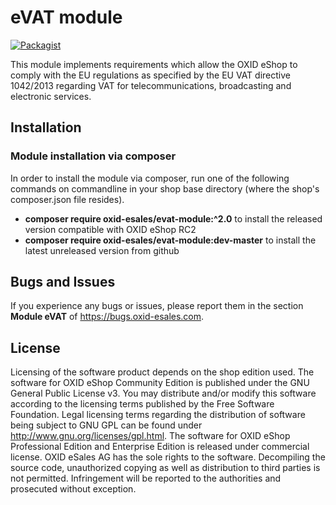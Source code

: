 eVAT module
===========

[![Packagist](https://img.shields.io/packagist/v/oxid-esales/evat-module.svg?maxAge=3600)](https://packagist.org/packages/oxid-esales/evat-module)

This module implements requirements which allow the OXID eShop to comply with the 
EU regulations as specified by the EU VAT directive 1042/2013 regarding VAT for 
telecommunications, broadcasting and electronic services.

## Installation

### Module installation via composer

In order to install the module via composer, run one of the following commands 
on commandline in your shop base directory (where the shop's composer.json file resides).

* **composer require oxid-esales/evat-module:^2.0** to install the released version compatible with OXID eShop RC2
* **composer require oxid-esales/evat-module:dev-master** to install the latest unreleased version from github

## Bugs and Issues

If you experience any bugs or issues, please report them in the section **Module eVAT** of https://bugs.oxid-esales.com.

## License

Licensing of the software product depends on the shop edition used.
The software for OXID eShop Community Edition is published under the GNU General Public License v3.
You may distribute and/or modify this software according to the licensing terms published by the Free
Software Foundation. Legal licensing terms regarding the distribution of software being subject to GNU
GPL can be found under http://www.gnu.org/licenses/gpl.html.
The software for OXID eShop Professional Edition and Enterprise Edition is released under commercial
license. OXID eSales AG has the sole rights to the software. Decompiling the source code, unauthorized
copying as well as distribution to third parties is not permitted. Infringement will be reported to the
authorities and prosecuted without exception.
